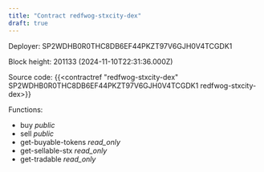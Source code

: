 ```yaml
---
title: "Contract redfwog-stxcity-dex"
draft: true
---
```

Deployer: SP2WDHB0R0THC8DB6EF44PKZT97V6GJH0V4TCGDK1


 



Block height: 201133 (2024-11-10T22:31:36.000Z)

Source code: {{<contractref "redfwog-stxcity-dex" SP2WDHB0R0THC8DB6EF44PKZT97V6GJH0V4TCGDK1 redfwog-stxcity-dex>}}

Functions:

* buy _public_
* sell _public_
* get-buyable-tokens _read_only_
* get-sellable-stx _read_only_
* get-tradable _read_only_
